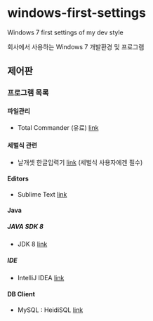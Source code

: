# windows-first-settings
Windows 7 first settings of my dev style

회사에서 사용하는 Windows 7 개발환경 및 프로그램

## 제어판

### 프로그램 목록

#### 파일관리
- Total Commander (유료) [link](http://www.ghisler.com/)

#### 세벌식 관련
- 날개셋 한글입력기 [link](http://moogi.new21.org/prg4.html) (세벌식 사용자에겐 필수)

#### Editors
- Sublime Text [link](http://www.sublimetext.com/)

#### Java

##### JAVA SDK 8
- JDK 8 [link](http://www.oracle.com/technetwork/java/javase/downloads/index.html)

##### IDE
- IntelliJ IDEA [link](https://www.jetbrains.com/idea/)

#### DB Client
- MySQL : HeidiSQL [link](http://www.heidisql.com/)


